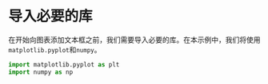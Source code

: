 # 导入必要的库

在开始向图表添加文本框之前，我们需要导入必要的库。在本示例中，我们将使用`matplotlib.pyplot`和`numpy`。

```python
import matplotlib.pyplot as plt
import numpy as np
```
